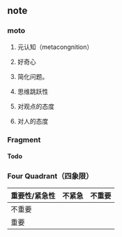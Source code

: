 ## note

### moto 

1. 元认知（metacongnition）
2. 好奇心
3. 简化问题。

4. 思维跳跃性

5. 对观点的态度
6. 对人的态度

### Fragment

#### Todo

##### 



### Four Quadrant（四象限）

| 重要性/紧急性 | 不紧急 | 不重要 |
| ------------- | ------ | ------ |
| 不重要        |        |        |
| 重要          |        |        |

